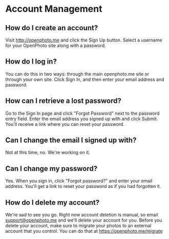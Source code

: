 Account Management
=======================

## How do I create an account?
Visit http://openphoto.me and click the Sign Up button. Select a username for your OpenPhoto site along with a password.

## How do I log in?
You can do this in two ways: through the main openphoto.me site or through your own site. Click Sign In, and then enter your email address and password.

## How can I retrieve a lost password?
Go to the Sign In page and click "Forgot Password" next to the password entry field. Enter the email address you signed up with and click Submit. You'll receive a link where you can reset your password.

## Can I change the email I signed up with? 
Not at this time, no. We're working on it.

## Can I change my password?
Yes. When you sign in, click "Forgot password?" and enter your email address. You'll get a link to reset your password as if you had forgotten it.

## How do I delete my account?
We're sad to see you go. Right now account deletion is manual, so email support@openphoto.me and we'll delete your account for you. Before you delete your account, make sure to migrate your photos to an external account that you control. You can do that at https://openphoto.me/migrate
